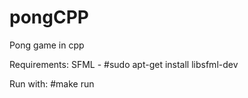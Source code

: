 # pongCPP
Pong game in cpp

Requirements: 
SFML - #sudo apt-get install libsfml-dev

Run with: #make run
